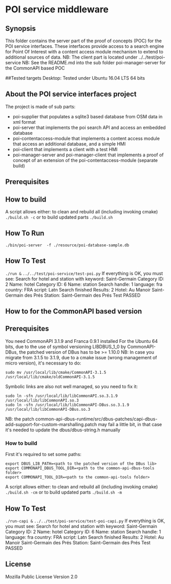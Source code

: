 # POI service middleware

## Synopsis
This folder contains the server part of the proof of concepts (POC) for the POI service interfaces. 
These interfaces provide access to a search engine for Point Of Interest with a content access module mechanism to extend to additional sources of data.
NB: The client part is located under ../../test/poi-service
NB: See the README.md into the sub folder poi-manager-server for the CommonAPI based POC

##Tested targets
Desktop: Tested under Ubuntu 16.04 LTS 64 bits
## About the POI service interfaces project
The project is made of sub parts:
- poi-supplier that populates a sqlite3 based database from OSM data in xml format
- poi-server that implements the poi search API and access an embedded database
- poi-contentaccess-module that implements a content access module that access an additional database, and a simple HMI 
- poi-client that implements a client with a test HMI 
- poi-manager-server and poi-manager-client that implements a  proof of concept of an extension of the poi-contentaccess-module (separate build)

## Prerequisites

## How to build
A script allows either:
to clean and rebuild all (including invoking cmake) 
```./build.sh -c```
or to build updated parts
```./build.sh```

## How To Run
```./bin/poi-server  -f ./resource/poi-database-sample.db```

## How To Test
```./run &```
```../../test/poi-service/test-poi.py```
If everything is OK, you must see:
Search for hotel and station with keyword: Saint-Germain
Category ID: 2
Name: hotel
Category ID: 6
Name: station
Search handle: 1
language: fra
country: FRA
script: Latn
Search finished
Results: 2
Hotel: Au Manoir Saint-Germain des Prés
Station: Saint-Germain des Prés
Test PASSED

## How to for the CommonAPI based version

## Prerequisites
You need CommonAPI 3.1.9 and Franca 0.9.1 installed 
For the Ubuntu 64 bits, due to the use of symbol versioning LIBDBUS_1_0 by CommonAPI-DBus, the patched version of DBus has to be >= 1.10.0
NB: In case you migrate from 3.1.5 to 3.1.9, due to a cmake issue (wrong management of micro version), it's necessary to do:
```
sudo mv /usr/local/lib/cmake/CommonAPI-3.1.5 /usr/local/lib/cmake/oldCommonAPI-3.1.5 
``` 
Symbolic links are also not well managed, so you need to fix it:
```
sudo ln -sfn /usr/local/lib/libCommonAPI.so.3.1.9 /usr/local/lib/libCommonAPI.so.3
sudo ln -sfn /usr/local/lib/libCommonAPI-DBus.so.3.1.9 /usr/local/lib/libCommonAPI-DBus.so.3
```
NB: the patch common-api-dbus-runtime/src/dbus-patches/capi-dbus-add-support-for-custom-marshalling.patch may fail a little bit, in that case it's needed to update the dbus/dbus-string.h manually

### How to build
First it's required to set some paths:
```
export DBUS_LIB_PATH=<path to the patched version of the DBus lib>
export COMMONAPI_DBUS_TOOL_DIR=<path to the common-api-dbus-tools folder>
export COMMONAPI_TOOL_DIR=<path to the common-api-tools folder> 
```
A script allows either:
to clean and rebuild all (including invoking cmake) 
```./build.sh -cm```
or to build updated parts
```./build.sh -m```

## How To Test
```./run-capi &```
```../../test/poi-service/test-poi-capi.py```
If everything is OK, you must see:
Search for hotel and station with keyword: Saint-Germain
Category ID: 2
Name: hotel
Category ID: 6
Name: station
Search handle: 1
language: fra
country: FRA
script: Latn
Search finished
Results: 2
Hotel: Au Manoir Saint-Germain des Prés
Station: Saint-Germain des Prés
Test PASSED


## License

Mozilla Public License Version 2.0

